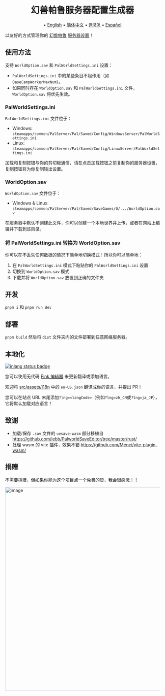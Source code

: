 <h1 align="center">
  <br>
    幻兽帕鲁服务器配置生成器
  <br>
</h1>
<p align="center">
   • <a href="/README.md">English</a>
   • <a href="/docs/README_zh_CN.md">简体中文</a>
   • <a href="/docs/README_ko_KR.md">한국어</a>
   • <a href="/docs/README_es_ES.md">Español</a>
</p>

以友好的方式管理你的 [幻兽帕鲁](https://store.steampowered.com/app/1623730/Palworld/) [服务器设置](https://tech.palworldgame.com/optimize-game-balance)！

## 使用方法

支持 `WorldOption.sav` 和 `PalWorldSettings.ini` 设置：

- `PalWorldSettings.ini` 中的某些条目不起作用（如 `BaseCampWorkerMaxNum`）。
- 如果同时存在 `WorldOption.sav` 和 `PalWorldSettings.ini` 文件，`WorldOption.sav` 将优先生效。

### PalWorldSettings.ini

`PalWorldSettings.ini` 文件位于：

- Windows: `steamapps/common/PalServer/Pal/Saved/Config/WindowsServer/PalWorldSettings.ini`
- Linux: `steamapps/common/PalServer/Pal/Saved/Config/LinuxServer/PalWorldSettings.ini`

加载和复制按钮与你的剪切板通信，请在点击加载按钮之前复制你的服务器设置，
复制按钮将为你复制输出设置。

### WorldOption.sav

`WorldOption.sav` 文件位于：

- Windows & Linux: `steamapps/common/PalServer/Pal/Saved/SaveGames/0/.../WorldOption.sav`

在服务器中默认不创建此文件，你可以创建一个本地世界并上传，或者在网站上编辑并下载到该目录。

### 将 PalWorldSettings.ini 转换为 WorldOption.sav

你可以在不丢失任何数据的情况下简单地切换模式！所以你可以简单地：

1. 在 `PalWorldSettings.ini` 模式下粘贴你的 `PalWorldSettings.ini` 设置
2. 切换到 `WorldOption.sav` 模式
3. 下载并将 `WorldOption.sav` 放置到正确的文件夹

## 开发

`pnpm i` 和 `pnpm run dev`

## 部署

`pnpm build` 然后将 `dist` 文件夹内的文件部署到任意网络服务器。

## 本地化

[![inlang status badge](https://badge.inlang.com/?url=github.com/Bluefissure/pal-conf)](https://fink.inlang.com/github.com/Bluefissure/pal-conf?ref=badge)

您可以使用无代码 [Fink 编辑器](https://fink.inlang.com/github.com/Bluefissure/pal-conf) 来更新翻译或添加语言。

欢迎将 [src/assets/i18n](/src/assets/i18n) 中的 `en-US.json` 翻译成你的语言，并提出 PR！

您可以在站点 URL 末尾添加`?lng=<langCode>`（例如`?lng=zh_CN`或`?lng=ja_JP`），它将默认加载对应语言！

## 致谢

- 加载/保存 `.sav` 文件的 `uesave-wasm` 部分移植自 https://github.com/iebb/PalworldSaveEditor/tree/master/rust/
- 处理 wasm 的 vite 插件，效果不错 https://github.com/Menci/vite-plugin-wasm/

## 捐赠

不需要捐赠，但如果你能为这个项目点一个免费的赞，我会很感激！！

<img width="662" alt="image" src="https://github.com/Bluefissure/pal-conf/assets/9719003/906de048-99cc-4448-bf21-93440ac0c1f1">
